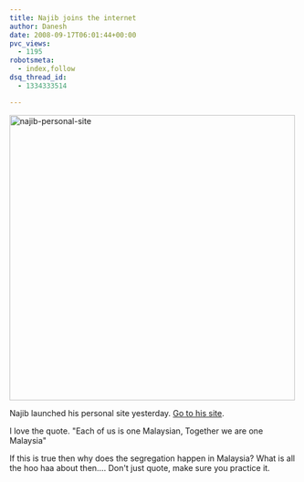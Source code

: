 ```yaml
---
title: Najib joins the internet
author: Danesh
date: 2008-09-17T06:01:44+00:00
pvc_views:
  - 1195
robotsmeta:
  - index,follow
dsq_thread_id:
  - 1334333514

---
```

[<img src="http://farm4.static.flickr.com/3118/2864948870_e1216e4788_o.jpg" alt="najib-personal-site" width="500" />][1]

Najib launched his personal site yesterday. [Go to his site][2].

I love the quote. "Each of us is one Malaysian, Together we are one Malaysia"

If this is true then why does the segregation happen in Malaysia? What is all the hoo haa about then&#8230;. Don't just quote, make sure you practice it.

 [1]: http://www.flickr.com/photos/dannyportal/2864948870/ "najib-personal-site by Danesh Manoharan, on Flickr"
 [2]: http://www.1malaysia.com.my